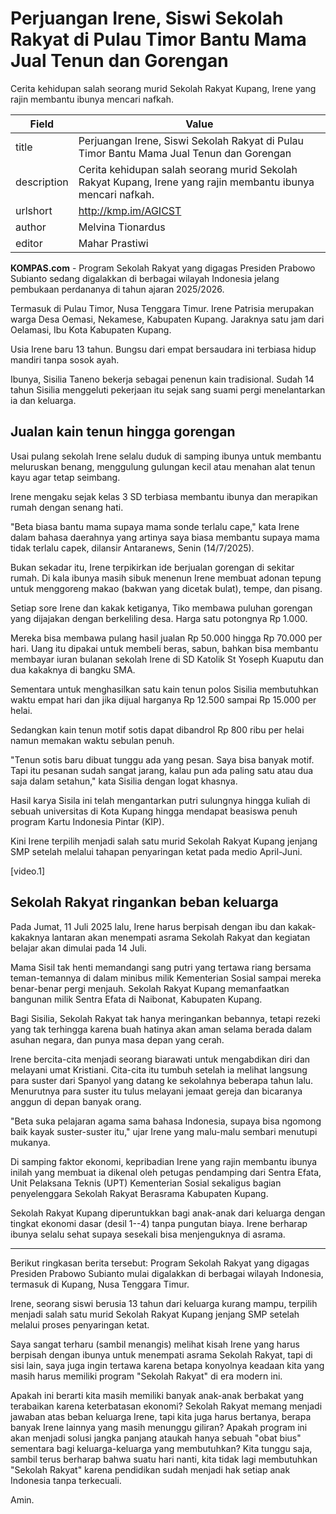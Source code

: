 # Perjuangan Irene, Siswi Sekolah Rakyat di Pulau Timor Bantu Mama Jual Tenun dan Gorengan

Cerita kehidupan salah seorang murid Sekolah Rakyat Kupang, Irene yang rajin membantu ibunya mencari nafkah.

| Field       | Value                                                       |
|-------------|-------------------------------------------------------------|
| title       | Perjuangan Irene, Siswi Sekolah Rakyat di Pulau Timor Bantu Mama Jual Tenun dan Gorengan |
| description | Cerita kehidupan salah seorang murid Sekolah Rakyat Kupang, Irene yang rajin membantu ibunya mencari nafkah. |
| urlshort    | http://kmp.im/AGICST |
| author      | Melvina Tionardus |
| editor      | Mahar Prastiwi |

**KOMPAS.com** - Program Sekolah Rakyat yang digagas Presiden Prabowo Subianto sedang digalakkan di berbagai wilayah Indonesia jelang pembukaan perdananya di tahun ajaran 2025/2026.

Termasuk di Pulau Timor, Nusa Tenggara Timur. Irene Patrisia merupakan warga Desa Oemasi, Nekamese, Kabupaten Kupang. Jaraknya satu jam dari Oelamasi, Ibu Kota Kabupaten Kupang.

Usia Irene baru 13 tahun. Bungsu dari empat bersaudara ini terbiasa hidup mandiri tanpa sosok ayah.

Ibunya, Sisilia Taneno bekerja sebagai penenun kain tradisional. Sudah 14 tahun Sisilia menggeluti pekerjaan itu sejak sang suami pergi menelantarkan ia dan keluarga.

## Jualan kain tenun hingga gorengan

Usai pulang sekolah Irene selalu duduk di samping ibunya untuk membantu meluruskan benang, menggulung gulungan kecil atau menahan alat tenun kayu agar tetap seimbang.

Irene mengaku sejak kelas 3 SD terbiasa membantu ibunya dan merapikan rumah dengan senang hati.

"Beta biasa bantu mama supaya mama sonde terlalu cape," kata Irene dalam bahasa daerahnya yang artinya saya biasa membantu supaya mama tidak terlalu capek, dilansir Antaranews, Senin (14/7/2025).

Bukan sekadar itu, Irene terpikirkan ide berjualan gorengan di sekitar rumah. Di kala ibunya masih sibuk menenun Irene membuat adonan tepung untuk menggoreng makao (bakwan yang dicetak bulat), tempe, dan pisang.

Setiap sore Irene dan kakak ketiganya, Tiko membawa puluhan gorengan yang dijajakan dengan berkeliling desa. Harga satu potongnya Rp 1.000.

Mereka bisa membawa pulang hasil jualan Rp 50.000 hingga Rp 70.000 per hari. Uang itu dipakai untuk membeli beras, sabun, bahkan bisa membantu membayar iuran bulanan sekolah Irene di SD Katolik St Yoseph Kuaputu dan dua kakaknya di bangku SMA.

Sementara untuk menghasilkan satu kain tenun polos Sisilia membutuhkan waktu empat hari dan jika dijual harganya Rp 12.500 sampai Rp 15.000 per helai.

Sedangkan kain tenun motif sotis dapat dibandrol Rp 800 ribu per helai namun memakan waktu sebulan penuh.

"Tenun sotis baru dibuat tunggu ada yang pesan. Saya bisa banyak motif. Tapi itu pesanan sudah sangat jarang, kalau pun ada paling satu atau dua saja dalam setahun," kata Sisilia dengan logat khasnya.

Hasil karya Sisila ini telah mengantarkan putri sulungnya hingga kuliah di sebuah universitas di Kota Kupang hingga mendapat beasiswa penuh program Kartu Indonesia Pintar (KIP).

Kini Irene terpilih menjadi salah satu murid Sekolah Rakyat Kupang jenjang SMP setelah melalui tahapan penyaringan ketat pada medio April-Juni.

\[video.1\]

## Sekolah Rakyat ringankan beban keluarga

Pada Jumat, 11 Juli 2025 lalu, Irene harus berpisah dengan ibu dan kakak-kakaknya lantaran akan menempati asrama Sekolah Rakyat dan kegiatan belajar akan dimulai pada 14 Juli.

Mama Sisil tak henti memandangi sang putri yang tertawa riang bersama teman-temannya di dalam minibus milik Kementerian Sosial sampai mereka benar-benar pergi menjauh. Sekolah Rakyat Kupang memanfaatkan bangunan milik Sentra Efata di Naibonat, Kabupaten Kupang.

Bagi Sisilia, Sekolah Rakyat tak hanya meringankan bebannya, tetapi rezeki yang tak terhingga karena buah hatinya akan aman selama berada dalam asuhan negara, dan punya masa depan yang cerah.

Irene bercita-cita menjadi seorang biarawati untuk mengabdikan diri dan melayani umat Kristiani. Cita-cita itu tumbuh setelah ia melihat langsung para suster dari Spanyol yang datang ke sekolahnya beberapa tahun lalu. Menurutnya para suster itu tulus melayani jemaat gereja dan bicaranya anggun di depan banyak orang.

"Beta suka pelajaran agama sama bahasa Indonesia, supaya bisa ngomong baik kayak suster-suster itu," ujar Irene yang malu-malu sembari menutupi mukanya.

Di samping faktor ekonomi, kepribadian Irene yang rajin membantu ibunya inilah yang membuat ia dikenal oleh petugas pendamping dari Sentra Efata, Unit Pelaksana Teknis (UPT) Kementerian Sosial sekaligus bagian penyelenggara Sekolah Rakyat Berasrama Kabupaten Kupang.

Sekolah Rakyat Kupang diperuntukkan bagi anak-anak dari keluarga dengan tingkat ekonomi dasar (desil 1--4) tanpa pungutan biaya. Irene berharap ibunya selalu sehat supaya sesekali bisa menjenguknya di asrama.

---
Berikut ringkasan berita tersebut: Program Sekolah Rakyat yang digagas Presiden Prabowo Subianto mulai digalakkan di berbagai wilayah Indonesia, termasuk di Kupang, Nusa Tenggara Timur.

 Irene, seorang siswi berusia 13 tahun dari keluarga kurang mampu, terpilih menjadi salah satu murid Sekolah Rakyat Kupang jenjang SMP setelah melalui proses penyaringan ketat.



Saya sangat terharu (sambil menangis) melihat kisah Irene yang harus berpisah dengan ibunya untuk menempati asrama Sekolah Rakyat, tapi di sisi lain, saya juga ingin tertawa karena betapa konyolnya keadaan kita yang masih harus memiliki program "Sekolah Rakyat" di era modern ini.

 Apakah ini berarti kita masih memiliki banyak anak-anak berbakat yang terabaikan karena keterbatasan ekonomi? Sekolah Rakyat memang menjadi jawaban atas beban keluarga Irene, tapi kita juga harus bertanya, berapa banyak Irene lainnya yang masih menunggu giliran? Apakah program ini akan menjadi solusi jangka panjang ataukah hanya sebuah "obat bius" sementara bagi keluarga-keluarga yang membutuhkan? Kita tunggu saja, sambil terus berharap bahwa suatu hari nanti, kita tidak lagi membutuhkan "Sekolah Rakyat" karena pendidikan sudah menjadi hak setiap anak Indonesia tanpa terkecuali.

 Amin.
